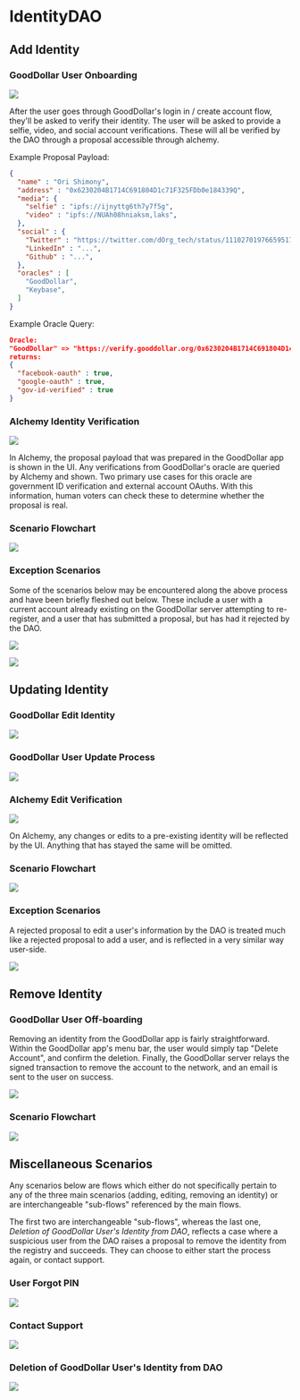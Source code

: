 # IdentityDAO 

## Add Identity

### GoodDollar User Onboarding

![](./docs/img/GoodDollar_Wireframe_Add_Identity.png)

After the user goes through GoodDollar's login in / create account flow, they'll be asked to verify their identity. The user will be asked to provide a selfie, video, and social account verifications. These will all be verified by the DAO through a proposal accessible through alchemy.

Example Proposal Payload:
```json
{
  "name" : "Ori Shimony",
  "address" : "0x6230204B1714C691804D1c71F325FDb0e184339Q", 
  "media": {
    "selfie" : "ipfs://ijnyttg6th7y7f5g",
    "video" : "ipfs://NUAh08hniaksm,laks",
  },
  "social" : {
    "Twitter" : "https://twitter.com/dOrg_tech/status/1110270197665951744",
    "LinkedIn" : "...",
    "Github" : "...",
  },
  "oracles" : [
    "GoodDollar",
    "Keybase",
  ]
}
```

Example Oracle Query:
```json
Oracle:
"GoodDollar" => "https://verify.gooddollar.org/0x6230204B1714C691804D1c71F325FDb0e184339Q"
returns:
{
  "facebook-oauth" : true,
  "google-oauth" : true,
  "gov-id-verified" : true
}
```

### Alchemy Identity Verification

![](./docs/img/Alchemy-Add-Identity.png)

In Alchemy, the proposal payload that was prepared in the GoodDollar app is shown in the UI. Any verifications from GoodDollar's oracle are queried by Alchemy and shown. Two primary use cases for this oracle are government ID verification and external account OAuths. With this information, human voters can check these to determine whether the proposal is real. 

### Scenario Flowchart

![](./docs/img/Scenario_Flow_Onboarding_Add_Identity.png)

### Exception Scenarios

Some of the scenarios below may be encountered along the above process and have been briefly fleshed out below. These include a user with a current account already existing on the GoodDollar server attempting to re-register, and a user that has submitted a proposal, but has had it rejected by the DAO.

![](./docs/img/Scenario_Flow_Exception_Existing_User_Attempting_to_Register.png)

![](./docs/img/Scenario_Flow_Exception_User_with_Rejected_Add_Proposal.png)


## Updating Identity

### GoodDollar Edit Identity

![](./docs/img/GoodDollar_Wireframe_Update_Identity.png)

### GoodDollar User Update Process

![](./docs/img/GoodDollar_Wireframe_Update_Identity.png)

### Alchemy Edit Verification

![](./docs/img/Alchemy-Edit-Identity.png)

On Alchemy, any changes or edits to a pre-existing identity will be reflected by the UI. Anything that has stayed the same will be omitted.

### Scenario Flowchart

![](./docs/img/Scenario_Flow_Updating_Edit_Identity.png)

### Exception Scenarios

A rejected proposal to edit a user's information by the DAO is treated much like a rejected proposal to add a user, and is reflected in a very similar way user-side.

![](./docs/img/Scenario_Flow_Exception_User_with_Rejected_Edit_Proposal.png)

## Remove Identity

### GoodDollar User Off-boarding

Removing an identity from the GoodDollar app is fairly straightforward. Within the GoodDollar app's menu bar, the user would simply tap "Delete Account", and confirm the deletion. Finally, the GoodDollar server relays the signed transaction to remove the account to the network, and an email is sent to the user on success.

![](./docs/img/GoodDollar_Wireframe_Delete_Identity.png)

### Scenario Flowchart

![](./docs/img/Scenario_Flow_Offboarding_Delete_Identity.png)

## Miscellaneous Scenarios

Any scenarios below are flows which either do not specifically pertain to any of the three main scenarios (adding, editing, removing an identity) or are interchangeable "sub-flows" referenced by the main flows.

The first two are interchangeable "sub-flows", whereas the last one, *Deletion of GoodDollar User's Identity from DAO*, reflects a case where a suspicious user from the DAO raises a proposal to remove the identity from the registry and succeeds. They can choose to either start the process again, or contact support.

### User Forgot PIN

![](./docs/img/Scenario_Flow_Exception_User_Forgot_PIN.png)

### Contact Support

![](./docs/img/Scenario_Flow_Contact_Support.png)

### Deletion of GoodDollar User's Identity from DAO

![](./docs/img/Scenario_Flow_Exception_DAO_Removes_User.png)
